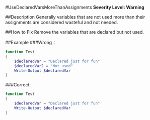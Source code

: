 ﻿#UseDeclaredVarsMoreThanAssignments
**Severity Level: Warning**

##Description
Generally variables that are not used more than their assignments are considered wasteful and not needed.

##How to Fix
Remove the variables that are declared but not used.

##Example
###Wrong：
``` PowerShell
function Test
{
    $declaredVar = "Declared just for fun"
    $declaredVar2 = "Not used"
    Write-Output $declaredVar
}
```

###Correct:
``` PowerShell
function Test
{
    $declaredVar = "Declared just for fun"
    Write-Output $declaredVar
}
```
